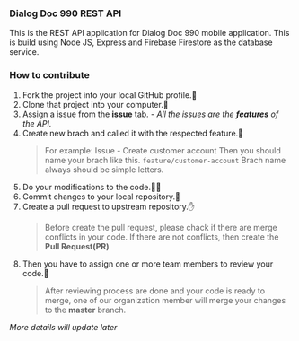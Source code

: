 ### Dialog Doc 990 REST API

This is the REST API application for Dialog Doc 990 mobile application. This is build using Node JS, Express and Firebase Firestore as the database service.

### How to contribute

1. Fork the project into your local GitHub profile.:fork_and_knife:
2. Clone that project into your computer.:rocket:
3. Assign a issue from the **issue** tab. - _All the issues are the **features** of the API._
4. Create new brach and called it with the respected feature.:seedling:
   > For example: Issue - Create customer account
   > Then you should name your brach like this.
   > `feature/customer-account`
   > Brach name always should be simple letters.
5. Do your modifications to the code.👨‍💻
6. Commit changes to your local repository.💬
7. Create a pull request to upstream repository.:hand:
   > Before create the pull request, please chack if there are merge conflicts in your code. If there are not conflicts, then create the **Pull Request(PR)**
8. Then you have to assign one or more team members to review your code.:eyes:
   > After reviewing process are done and your code is ready to merge, one of our organization member will merge your changes to the **master** branch.

_More details will update later_
